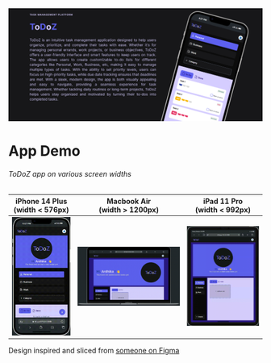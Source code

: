 <div align="center">
  <img src="/assets/banner.png"/>
</div>

<h1>App Demo</h1>
<h6>ToDoZ app on various screen widths</h6>

<!-- prettier-ignore -->
| iPhone 14 Plus <br />(width < 576px)  | Macbook Air <br />(width > 1200px) | iPad 11 Pro <br />(width < 992px) |
|----------------------------------|-------------------------------|------------------------------|
| <div align="center"><img src="/assets/todoz-app-iPhone14Plus.gif" width="175" alt="iPhone 14 Plus GIF" /></div> | <div align="center"><img src="/assets/todoz-app-macbookAir.gif" width="325" alt="Galaxy Fold 2 GIF"></div> | <div align="center"><img src="/assets/todoz-app-iPad11Pro.gif" width="225" alt="Macbook Air GIF"></div> |

<p>Design inspired and sliced from <a href="https://www.figma.com/community/file/1182683143786000762/to-do-list-kanban">someone on Figma</a></p>
